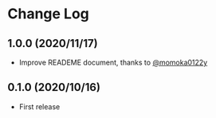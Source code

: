 # Change Log

## 1.0.0 (2020/11/17)

- Improve READEME document, thanks to [@momoka0122y](https://github.com/momoka0122y)

## 0.1.0 (2020/10/16)

- First release
